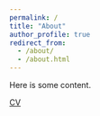 ```yaml
---
permalink: /
title: "About"
author_profile: true
redirect_from: 
  - /about/
  - /about.html
---
```


Here is some content.

[CV](http://sswiston.github.io/files/Swiston_CV.pdf)